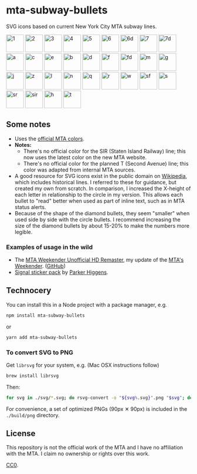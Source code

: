 mta-subway-bullets
==================

SVG icons based on current New York City MTA subway lines.

<p>
<img src="https://unpkg.com/mta-subway-bullets@0.6.0/svg/1.svg" alt="1" width="48">
<img src="https://unpkg.com/mta-subway-bullets@0.6.0/svg/2.svg" alt="2" width="48">
<img src="https://unpkg.com/mta-subway-bullets@0.6.0/svg/3.svg" alt="3" width="48">
<img src="https://unpkg.com/mta-subway-bullets@0.6.0/svg/4.svg" alt="4" width="48">
<img src="https://unpkg.com/mta-subway-bullets@0.6.0/svg/5.svg" alt="5" width="48">
<img src="https://unpkg.com/mta-subway-bullets@0.6.0/svg/6.svg" alt="6" width="48">
<img src="https://unpkg.com/mta-subway-bullets@0.6.0/svg/6d.svg" alt="6d" width="48">
<img src="https://unpkg.com/mta-subway-bullets@0.6.0/svg/7.svg" alt="7" width="48">
<img src="https://unpkg.com/mta-subway-bullets@0.6.0/svg/7d.svg" alt="7d" width="48">
<img src="https://unpkg.com/mta-subway-bullets@0.6.0/svg/a.svg" alt="a" width="48">
<img src="https://unpkg.com/mta-subway-bullets@0.6.0/svg/c.svg" alt="c" width="48">
<img src="https://unpkg.com/mta-subway-bullets@0.6.0/svg/e.svg" alt="e" width="48">
<img src="https://unpkg.com/mta-subway-bullets@0.6.0/svg/b.svg" alt="b" width="48">
<img src="https://unpkg.com/mta-subway-bullets@0.6.0/svg/d.svg" alt="d" width="48">
<img src="https://unpkg.com/mta-subway-bullets@0.6.0/svg/f.svg" alt="f" width="48">
<img src="https://unpkg.com/mta-subway-bullets@0.6.0/svg/fd.svg" alt="fd" width="48">
<img src="https://unpkg.com/mta-subway-bullets@0.6.0/svg/m.svg" alt="m" width="48">
<img src="https://unpkg.com/mta-subway-bullets@0.6.0/svg/g.svg" alt="g" width="48">
<img src="https://unpkg.com/mta-subway-bullets@0.6.0/svg/j.svg" alt="j" width="48">
<img src="https://unpkg.com/mta-subway-bullets@0.6.0/svg/z.svg" alt="z" width="48">
<img src="https://unpkg.com/mta-subway-bullets@0.6.0/svg/l.svg" alt="l" width="48">
<img src="https://unpkg.com/mta-subway-bullets@0.6.0/svg/n.svg" alt="n" width="48">
<img src="https://unpkg.com/mta-subway-bullets@0.6.0/svg/q.svg" alt="q" width="48">
<img src="https://unpkg.com/mta-subway-bullets@0.6.0/svg/r.svg" alt="r" width="48">
<img src="https://unpkg.com/mta-subway-bullets@0.6.0/svg/w.svg" alt="w" width="48">
<img src="https://unpkg.com/mta-subway-bullets@0.6.0/svg/sf.svg" alt="sf" width="48">
<img src="https://unpkg.com/mta-subway-bullets@0.6.0/svg/s.svg" alt="s" width="48">
<img src="https://unpkg.com/mta-subway-bullets@0.6.0/svg/sr.svg" alt="sr" width="48">
<img src="https://unpkg.com/mta-subway-bullets@0.6.0/svg/sir.svg" alt="sir" width="48">
<img src="https://unpkg.com/mta-subway-bullets@0.6.0/svg/h.svg" alt="h" width="48">
<img src="https://unpkg.com/mta-subway-bullets@0.6.0/svg/t.svg" alt="t" width="48">
</p>

## Some notes

* Uses the [official MTA colors](http://web.mta.info/developers/resources/line_colors.htm).
* __Notes:__
  * There's no official color for the SIR (Staten Island Railway) line; this now uses the latest color on the new MTA website.
  * There's no official color for the planned T (Second Avenue) line; this color was adapted from internal MTA sources.
* A good resource for SVG icons exist in the public domain on [Wikipedia](http://commons.wikimedia.org/wiki/New_York_City_Subway_bullets), which includes historical lines. I referred to these for guidance, but created my own from scratch. In comparison, I increased the X-height of each letter in relationship to the circle in my version. This allows each bullet to "read" better when used as part of inline text, such as in MTA status alerts.
* Because of the shape of the diamond bullets, they seem "smaller" when used side by side with the circle bullets. I recommend increasing the size of the diamond bullets by about 15-20% to make the numbers more legible.

### Examples of usage in the wild

* The [MTA Weekender Unofficial HD Remaster](https://weekender.netlify.com/), my update of the [MTA's Weekender](http://web.mta.info/weekender/servicestatus.html). ([GitHub](https://github.com/louh/weekender))
* [Signal sticker pack](https://signal.art/addstickers/#pack_id=14994fdf754d54904483a50523e4cfe2&pack_key=a607d7b07c3ca8626ea5f6dd51eefb8e7e9f05829d966aa496ea737ec04b525a) by [Parker Higgens](https://twitter.com/xor/status/1223413178253697025).


## Technocery

You can install this in a Node project with a package manager, e.g.

```sh
npm install mta-subway-bullets
```

or

```sh
yarn add mta-subway-bullets
```


### To convert SVG to PNG

Get `librsvg` for your system, e.g. (Mac OSX instructions follow)

```sh
brew install librsvg
```

Then:

```sh
for svg in ./svg/*.svg; do rsvg-convert -o "${svg%.svg}".png "$svg"; done
```

For convenience, a set of optimized PNGs (90px ✕ 90px) is included in the `./build/png` directory.

## License

This repository is not the official work of the MTA and I have no affiliation with the MTA. I claim no ownership or rights over this work.

[CC0](http://creativecommons.org/publicdomain/zero/1.0/).
